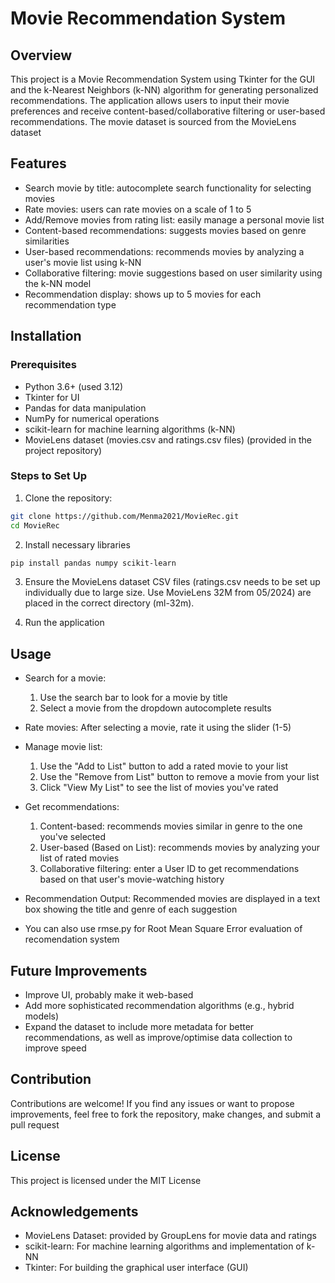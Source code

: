 # Movie Recommendation System
## Overview
This project is a Movie Recommendation System using Tkinter for the GUI and the k-Nearest Neighbors (k-NN) algorithm for generating personalized recommendations. The application allows users to input their movie preferences and receive content-based/collaborative filtering or user-based recommendations. The movie dataset is sourced from the MovieLens dataset

## Features
- Search movie by title: autocomplete search functionality for selecting movies
- Rate movies: users can rate movies on a scale of 1 to 5
- Add/Remove movies from rating list: easily manage a personal movie list
- Content-based recommendations: suggests movies based on genre similarities
- User-based recommendations: recommends movies by analyzing a user's movie list using k-NN
- Collaborative filtering: movie suggestions based on user similarity using the k-NN model
- Recommendation display: shows up to 5 movies for each recommendation type
  
## Installation
### Prerequisites
- Python 3.6+ (used 3.12)
- Tkinter for UI
- Pandas for data manipulation
- NumPy for numerical operations
- scikit-learn for machine learning algorithms (k-NN)
- MovieLens dataset (movies.csv and ratings.csv files) (provided in the project repository)

### Steps to Set Up
1. Clone the repository:
  ```bash
  git clone https://github.com/Menma2021/MovieRec.git
  cd MovieRec
  ```
2. Install necessary libraries
  ```bash
  pip install pandas numpy scikit-learn
  ```
3. Ensure the MovieLens dataset CSV files (ratings.csv needs to be set up individually due to large size. Use MovieLens 32M from 05/2024) are placed in the correct directory (ml-32m).

4. Run the application

## Usage
- Search for a movie:
  1. Use the search bar to look for a movie by title
  2. Select a movie from the dropdown autocomplete results

- Rate movies:
  After selecting a movie, rate it using the slider (1-5)

- Manage movie list:
  1. Use the "Add to List" button to add a rated movie to your list
  2. Use the "Remove from List" button to remove a movie from your list
  3. Click "View My List" to see the list of movies you've rated
   
- Get recommendations:
  1. Content-based: recommends movies similar in genre to the one you've selected
  2. User-based (Based on List): recommends movies by analyzing your list of rated movies
  3. Collaborative filtering: enter a User ID to get recommendations based on that user's movie-watching history

- Recommendation Output:
  Recommended movies are displayed in a text box showing the title and genre of each suggestion

- You can also use rmse.py for Root Mean Square Error evaluation of recomendation system

## Future Improvements
- Improve UI, probably make it web-based
- Add more sophisticated recommendation algorithms (e.g., hybrid models)
- Expand the dataset to include more metadata for better recommendations, as well as improve/optimise data collection to improve speed

## Contribution
Contributions are welcome! If you find any issues or want to propose improvements, feel free to fork the repository, make changes, and submit a pull request

## License
This project is licensed under the MIT License

## Acknowledgements
- MovieLens Dataset: provided by GroupLens for movie data and ratings
- scikit-learn: For machine learning algorithms and implementation of k-NN
- Tkinter: For building the graphical user interface (GUI)
